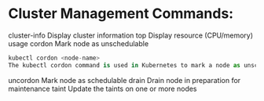 # Cluster Management Commands:
  cluster-info    Display cluster information
  top             Display resource (CPU/memory) usage
  cordon          Mark node as unschedulable
  ```python
  kubectl cordon <node-name>
  The kubectl cordon command is used in Kubernetes to mark a node as unschedulable. When you "cordon" a node, Kubernetes will prevent new pods from being scheduled onto that node. However, it allows existing pods on the node to continue running until they terminate or are manually moved elsewhere.

  ```
  uncordon        Mark node as schedulable
  drain           Drain node in preparation for maintenance
  taint           Update the taints on one or more nodes

